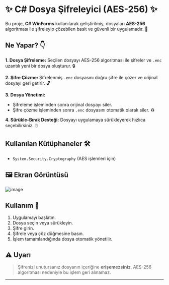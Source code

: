 # ✨ C# Dosya Şifreleyici (AES-256) ✨

Bu proje, **C# WinForms** kullanılarak geliştirilmiş, dosyaları **AES-256** algoritması ile şifreleyip çözebilen basit ve güvenli bir uygulamadır. 🔐

## Ne Yapar? 👇

**1. Dosya Şifreleme:** Seçilen dosyayı AES-256 algoritması ile şifreler ve `.enc` uzantılı yeni bir dosya oluşturur. 🔒

**2. Şifre Çözme:** Şifrelenmiş `.enc` dosyasını doğru şifre ile çözer ve orijinal dosyayı geri getirir. 🔓

**3. Dosya Yönetimi:**  
- Şifreleme işleminden sonra orijinal dosyayı siler.  
- Şifre çözme işleminden sonra `.enc` dosyasını otomatik olarak siler. ♻️

**4. Sürükle-Bırak Desteği:** Dosyayı uygulamaya sürükleyerek hızlıca seçebilirsiniz. 🖱️

## Kullanılan Kütüphaneler 🛠️

- `System.Security.Cryptography` (AES işlemleri için)

## 🖼️ Ekran Görüntüsü
![image](https://github.com/user-attachments/assets/fa667941-9072-4849-a462-563ee45ccc4d)


## Kullanım 🧪

1. Uygulamayı başlatın.
2. Dosya seçin veya sürükleyin.
3. Şifre girin.
4. Şifrele veya çöz düğmesine basın.
5. İşlem tamamlandığında dosya otomatik yönetilir.

## ⚠️ Uyarı

> Şifrenizi unutursanız dosyanın içeriğine **erişemezsiniz**. AES-256 algoritması nedeniyle bu işlem geri alınamaz.

---

